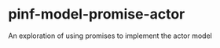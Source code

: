 pinf-model-promise-actor
========================

An exploration of using promises to implement the actor model
